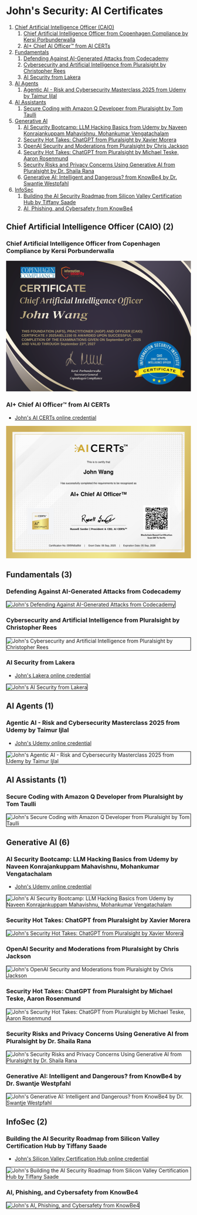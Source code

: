# John's Security: AI Certificates
1. [Chief Artificial Intelligence Officer (CAIO)](#chief-artificial-intelligence-officer-caio-2)
    1. [Chief Artificial Intelligence Officer from Copenhagen Compliance by Kersi Porbunderwalla](#chief-artificial-intelligence-officer-from-copenhagen-compliance-by-kersi-porbunderwalla)
    1. [AI+ Chief AI Officer™ from AI CERTs](#ai-chief-ai-officertm-from-ai-certs)
1. [Fundamentals](#fundamentals-3)
    1. [Defending Against AI-Generated Attacks from Codecademy](#defending-against-ai-generated-attacks-from-codecademy)
    1. [Cybersecurity and Artificial Intelligence from Pluralsight by Christopher Rees](#cybersecurity-and-artificial-intelligence-from-pluralsight-by-christopher-rees)
    1. [AI Security from Lakera](#ai-security-from-lakera)
1. [AI Agents](#ai-agents-1)
    1. [Agentic AI - Risk and Cybersecurity Masterclass 2025 from Udemy by Taimur Ijlal](#agentic-ai-risk-and-cybersecurity-masterclass-2025-from-udemy-by-taimur-ijlal)
1. [AI Assistants](#ai-assistants-1)
    1. [Secure Coding with Amazon Q Developer from Pluralsight by Tom Taulli](#secure-coding-with-amazon-q-developer-from-pluralsight-by-tom-taulli)
1. [Generative AI](#generative-ai-6)
    1. [AI Security Bootcamp: LLM Hacking Basics from Udemy by Naveen Konrajankuppam Mahavishnu, Mohankumar Vengatachalam](#ai-security-bootcamp-llm-hacking-basics-from-udemy-by-naveen-konrajankuppam-mahavishnu-mohankumar-vengatachalam)
    1. [Security Hot Takes: ChatGPT from Pluralsight by Xavier Morera](#security-hot-takes-chatgpt-from-pluralsight-by-xavier-morera)
    1. [OpenAI Security and Moderations from Pluralsight by Chris Jackson](#openai-security-and-moderations-from-pluralsight-by-chris-jackson)
    1. [Security Hot Takes: ChatGPT from Pluralsight by Michael Teske, Aaron Rosenmund](#security-hot-takes-chatgpt-from-pluralsight-by-michael-teske-aaron-rosenmund)
    1. [Security Risks and Privacy Concerns Using Generative AI from Pluralsight by Dr. Shaila Rana](#security-risks-and-privacy-concerns-using-generative-ai-from-pluralsight-by-dr-shaila-rana)
    1. [Generative AI: Intelligent and Dangerous? from KnowBe4 by Dr. Swantje Westpfahl](#generative-ai-intelligent-and-dangerous-from-knowbe4-by-dr-swantje-westpfahl)
1. [InfoSec](#infosec-2)
    1. [Building the AI Security Roadmap from Silicon Valley Certification Hub by Tiffany Saade](#building-the-ai-security-roadmap-from-silicon-valley-certification-hub-by-tiffany-saade)
    1. [AI, Phishing, and Cybersafety from KnowBe4](#ai-phishing-and-cybersafety-from-knowbe4)
## Chief Artificial Intelligence Officer (CAIO) (2)
### Chief Artificial Intelligence Officer from Copenhagen Compliance by Kersi Porbunderwalla

![John's Chief Artificial Intelligence Officer from Copenhagen Compliance by Kersi Porbunderwalla](cert_ai_caio_chief-artificial-intelligence-officer_copenhagen-compliance_cert-2025AIEL1150_2025-09-24.png)

### AI+ Chief AI Officer™ from AI CERTs
* [John's AI CERTs online credential](https://verify.certs365.io/?=05f5ffd0a95d)

![John's AI+ Chief AI Officer™ from AI CERTs](cert_ai_strategy_ai-plus-chief-artificial-intelligence-officer-caio_aicerts_2025-09-06.png)

## Fundamentals (3)
### Defending Against AI-Generated Attacks from Codecademy

<img src="../cert_ai_defending-against-ai-generated-attacks_codecademy_2024-03-28.png" alt="John's Defending Against AI-Generated Attacks from Codecademy" style="border:1px solid #000000" />

### Cybersecurity and Artificial Intelligence from Pluralsight by Christopher Rees

<img src="../cert_ai_security_cybersecurity-and-artificial-intelligence_pluralsight_chris-rees_2025-09-15.png" alt="John's Cybersecurity and Artificial Intelligence from Pluralsight by Christopher Rees" style="border:1px solid #000000" />

### AI Security from Lakera
* [John's Lakera online credential](https://security.certificates.lakera.ai/credentials/53495805-342d-41b7-b9bf-5923ae00422d)

<img src="../cert_ai_ai-security_lakera_cert-53495805-342d-41b7-b9bf-5923ae00422d_2024-03-19.png" alt="John's AI Security from Lakera" style="border:1px solid #000000" />

## AI Agents (1)
### Agentic AI - Risk and Cybersecurity Masterclass 2025 from Udemy by Taimur Ijlal
* [John's Udemy online credential](http://ude.my/UC-ab54d286-b26e-4cd6-bae5-3c7f5e4c975e)

<img src="../cert_ai_security_agentic-ai-risk-and-cybersecurity-masterclass-2025_udemy_taimur-ijlal_cert-UC-ab54d286-b26e-4cd6-bae5-3c7f5e4c975e_2025-09-14.jpg" alt="John's Agentic AI - Risk and Cybersecurity Masterclass 2025 from Udemy by Taimur Ijlal" style="border:1px solid #000000" />

## AI Assistants (1)
### Secure Coding with Amazon Q Developer from Pluralsight by Tom Taulli

<img src="../cert_ai_ai-assistant_secure-coding-amazon-q-developer_ai_pluralsight_tom-taulli_2025-09-22.png" alt="John's Secure Coding with Amazon Q Developer from Pluralsight by Tom Taulli" style="border:1px solid #000000" />

## Generative AI (6)
### AI Security Bootcamp: LLM Hacking Basics from Udemy by Naveen Konrajankuppam Mahavishnu, Mohankumar Vengatachalam
* [John's Udemy online credential](http://ude.my/UC-e1b44f95-516d-41e1-af3e-686c0dbb38e1)

<img src="../cert_ai_security_ai-security-bootcamp-llm-hacking-basics_udemy_naveen-mahavishnu-and-mohankumar-vengatachalam_cert-UC-e1b44f95-516d-41e1-af3e-686c0dbb38e1_2025-09-14.jpg" alt="John's AI Security Bootcamp: LLM Hacking Basics from Udemy by Naveen Konrajankuppam Mahavishnu, Mohankumar Vengatachalam" style="border:1px solid #000000" />

### Security Hot Takes: ChatGPT from Pluralsight by Xavier Morera

<img src="../cert_aisec_chatgpt_security-hot-takes-chatgpt_pluralsight_michael-teske-and-aaron-rosenmund_2024-06-17.png" alt="John's Security Hot Takes: ChatGPT from Pluralsight by Xavier Morera" style="border:1px solid #000000" />

### OpenAI Security and Moderations from Pluralsight by Chris Jackson

<img src="../cert_ai_security_openai-security-and-moderatons_pluralsight_alex-lawrence_2025-09-15.png" alt="John's OpenAI Security and Moderations from Pluralsight by Chris Jackson" style="border:1px solid #000000" />

### Security Hot Takes: ChatGPT from Pluralsight by Michael Teske, Aaron Rosenmund

<img src="../cert_aisec_chatgpt_security-hot-takes-chatgpt_pluralsight_michael-teske-and-aaron-rosenmund_2024-06-17.png" alt="John's Security Hot Takes: ChatGPT from Pluralsight by Michael Teske, Aaron Rosenmund" style="border:1px solid #000000" />

### Security Risks and Privacy Concerns Using Generative AI from Pluralsight by Dr. Shaila Rana

<img src="../cert_aisec_security-risks-and-privacy-concerns-using-generative-ai_pluralsight_dr-shaila-rana_2024-06-10.png" alt="John's Security Risks and Privacy Concerns Using Generative AI from Pluralsight by Dr. Shaila Rana" style="border:1px solid #000000" />

### Generative AI: Intelligent and Dangerous? from KnowBe4 by Dr. Swantje Westpfahl

<img src="../cert_aisec_generative-ai-intelligent-and-dangerous_knowbe4_dr-swantje-westpfahl_2024-06-11.png" alt="John's Generative AI: Intelligent and Dangerous? from KnowBe4 by Dr. Swantje Westpfahl" style="border:1px solid #000000" />

## InfoSec (2)
### Building the AI Security Roadmap from Silicon Valley Certification Hub by Tiffany Saade
* [John's Silicon Valley Certification Hub online credential](https://svch.io/tutor-certificate-2-2/?cert_hash=415e03ea4ad86a07)

<img src="../cert_ai_security_building-the-ai-security-roadmap_svch_tiffany-saade_cert-1757463875647_2025-09-09.jpg" alt="John's Building the AI Security Roadmap from Silicon Valley Certification Hub by Tiffany Saade" style="border:1px solid #000000" />

### AI, Phishing, and Cybersafety from KnowBe4

<img src="../cert_infosec_phishing_ai-phishing-and-cybersecurity_knowbe4_2024-06-03.png" alt="John's AI, Phishing, and Cybersafety from KnowBe4" style="border:1px solid #000000" />

